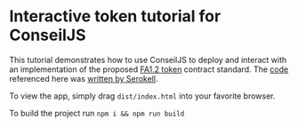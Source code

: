 # Interactive token tutorial for ConseilJS

This tutorial demonstrates how to use ConseilJS to deploy and interact with an implementation of the proposed [FA1.2 token](https://medium.com/tqtezos/assets-on-tezos-3c103e03abc9) contract standard. The [code](https://gitlab.com/tzip/tzip/blob/master/assets/FA1.2/ManagedLedger.md) referenced here was [written by Serokell](https://medium.com/tqtezos/implementing-asset-contracts-on-tezos-b74c8c6ecdc).

To view the app, simply drag `dist/index.html` into your favorite browser.

To build the project run `npm i && npm run build`